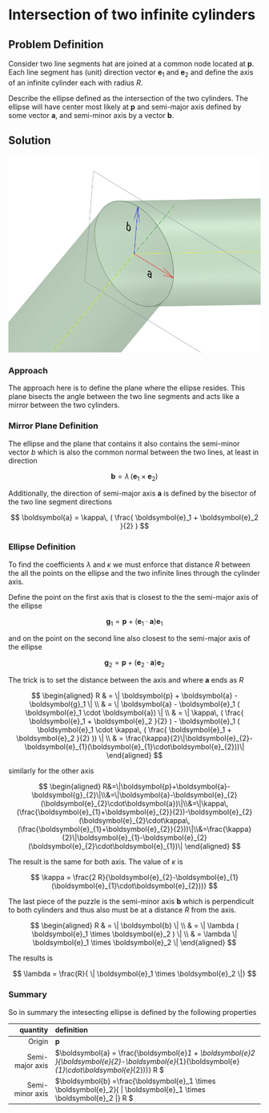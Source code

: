 # Intersection of two infinite cylinders

## Problem Definition

Consider two line segments hat are joined at a common node located at $\boldsymbol{p}$. Each line segment has (unit) direction vector $\boldsymbol{e}_1$ and $\boldsymbol{e}_2$ and define the axis of an infinite cylinder each with radius $R$.

Describe the ellipse defined as the intersection of the two cylinders. The ellipse will have center most likely at $\boldsymbol{p}$ and semi-major axis defined by some vector $\boldsymbol{a}$, and semi-minor axis by a vector $\boldsymbol{b}$.

## Solution

![fig1](cyl-cyl-intersect.png)

### Approach

The approach here is to define the plane where the ellipse resides. This plane bisects the angle between the two line segments and acts like a mirror between the two cylinders.

### Mirror Plane Definition

The ellipse and the plane that contains it also contains the semi-minor vector $b$ which is also the common normal between the two lines, at least in direction

$$
\boldsymbol{b} = \lambda\, ( \boldsymbol{e}_1 \times \boldsymbol{e}_2 )
$$

Additionally, the direction of semi-major axis $\boldsymbol{a}$ is defined by the bisector of the two line segment directions

$$
\boldsymbol{a} = \kappa\, ( \frac{ \boldsymbol{e}_1 + \boldsymbol{e}_2 }{2} )
$$

### Ellipse Definition

To find the coefficients $\lambda$ and $\kappa$ we must enforce that distance $R$ between the all the points on the ellipse and the two infinite lines through the cylinder axis.

Define the point on the first axis that is closest to the the semi-major axis of the ellipse

$$
\boldsymbol{g}_1 = \boldsymbol{p} + (\boldsymbol{e}_1 \cdot \boldsymbol{a}) \boldsymbol{e}_1
$$

and on the point on the second line also closest to the semi-major axis of the ellipse

$$
\boldsymbol{g}_2 = \boldsymbol{p} + (\boldsymbol{e}_2 \cdot \boldsymbol{a}) \boldsymbol{e}_2
$$

The trick is to set the distance between the axis and where $\boldsymbol{a}$ ends as $R$

$$
\begin{aligned}
R & = \| \boldsymbol{p} + \boldsymbol{a} - \boldsymbol{g}_1 \| \\
 & = \| \boldsymbol{a}  - \boldsymbol{e}_1  ( \boldsymbol{e}_1 \cdot \boldsymbol{a}) \| \\
& = \|  \kappa\, ( \frac{ \boldsymbol{e}_1 + \boldsymbol{e}_2 }{2} )  - \boldsymbol{e}_1  ( \boldsymbol{e}_1 \cdot \kappa\, ( \frac{ \boldsymbol{e}_1 + \boldsymbol{e}_2 }{2} )) \| \\
& = \frac{\kappa}{2}\|\boldsymbol{e}_{2}-\boldsymbol{e}_{1}(\boldsymbol{e}_{1}\cdot\boldsymbol{e}_{2}))\|
\end{aligned}
$$

similarly for the other axis

$$
\begin{aligned}
R&=\|\boldsymbol{p}+\boldsymbol{a}-\boldsymbol{g}_{2}\|\\&=\|\boldsymbol{a}-\boldsymbol{e}_{2}(\boldsymbol{e}_{2}\cdot\boldsymbol{a})\|\\&=\|\kappa\,(\frac{\boldsymbol{e}_{1}+\boldsymbol{e}_{2}}{2})-\boldsymbol{e}_{2}(\boldsymbol{e}_{2}\cdot\kappa\,(\frac{\boldsymbol{e}_{1}+\boldsymbol{e}_{2}}{2}))\|\\&=\frac{\kappa}{2}\|\boldsymbol{e}_{1}-\boldsymbol{e}_{2}(\boldsymbol{e}_{2}\cdot\boldsymbol{e}_{1})\|
\end{aligned}
$$

The result is the same for both axis. The value of $\kappa$ is

$$
\kappa = \frac{2 R}{\boldsymbol{e}_{2}-\boldsymbol{e}_{1}(\boldsymbol{e}_{1}\cdot\boldsymbol{e}_{2}))}
$$

The last piece of the puzzle is the semi-minor axis $\boldsymbol{b}$ which is perpendicult to both cylinders and thus also must be at a distance $R$ from the axis.

$$
\begin{aligned}
R & = \| \boldsymbol{b} \| \\
 & = \| \lambda ( \boldsymbol{e}_1 \times \boldsymbol{e}_2 ) \| \\
& = \lambda \| \boldsymbol{e}_1 \times \boldsymbol{e}_2 \|
\end{aligned}
$$

The results is

$$
\lambda = \frac{R}{ \| \boldsymbol{e}_1 \times \boldsymbol{e}_2 \|}
$$

### Summary

So in summary the intesecting ellipse is defined by the following properties

| quantity | definition |
| -: | :- |
| Origin | $\boldsymbol{p}$ |
| Semi-major axis | $\boldsymbol{a} = \frac{\boldsymbol{e}_1 + \boldsymbol{e}_2 }{\boldsymbol{e}_{2}-\boldsymbol{e}_{1}(\boldsymbol{e}_{1}\cdot\boldsymbol{e}_{2}))} R $ |
| Semi-minor axis | $\boldsymbol{b} =\frac{\boldsymbol{e}_1 \times \boldsymbol{e}_2}{ \| \boldsymbol{e}_1 \times \boldsymbol{e}_2 \|} R $ |

